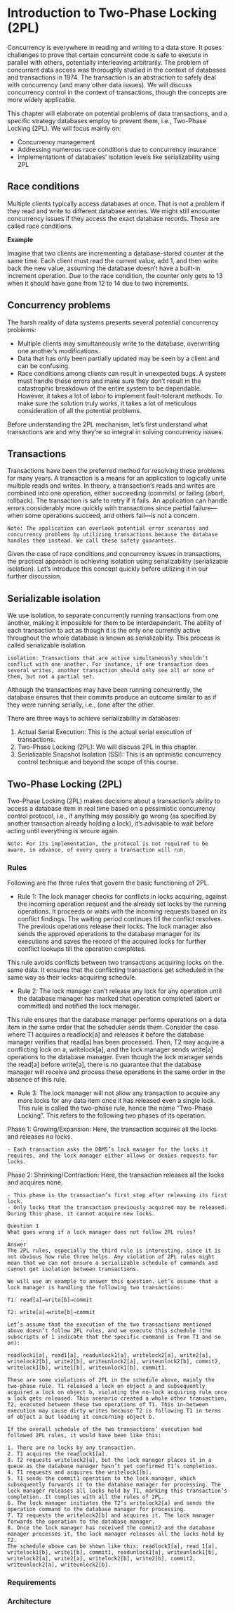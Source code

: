 # Introduction to Two-Phase Locking (2PL)

Concurrency is everywhere in reading and writing to a data store. It poses challenges to prove that certain concurrent code is safe to execute in parallel with others, potentially interleaving arbitrarily. The problem of concurrent data access was thoroughly studied in the context of databases and transactions in 1974. The transaction is an abstraction to safely deal with concurrency (and many other data issues). We will discuss concurrency control in the context of transactions, though the concepts are more widely applicable.

This chapter will elaborate on potential problems of data transactions, and a specific strategy databases employ to prevent them, i.e., Two-Phase Locking (2PL). We will focus mainly on:

- Concurrency management
- Addressing numerous race conditions due to concurrency insurance
- Implementations of databases’ isolation levels like serializability using 2PL

## Race conditions
Multiple clients typically access databases at once. That is not a problem if they read and write to different database entries. We might still encounter concurrency issues if they access the exact database records. These are called race conditions.

**Example**

Imagine that two clients are incrementing a database-stored counter at the same time. Each client must read the current value, add 1, and then write back the new value, assuming the database doesn’t have a built-in increment operation. Due to the race condition, the counter only gets to 13 when it should have gone from 12 to 14 due to two increments.
## Concurrency problems
The harsh reality of data systems presents several potential concurrency problems:

- Multiple clients may simultaneously write to the database, overwriting one another’s modifications.
- Data that has only been partially updated may be seen by a client and can be confusing.
- Race conditions among clients can result in unexpected bugs.
A system must handle these errors and make sure they don’t result in the catastrophic breakdown of the entire system to be dependable. However, it takes a lot of labor to implement fault-tolerant methods. To make sure the solution truly works, it takes a lot of meticulous consideration of all the potential problems.

Before understanding the 2PL mechanism, let’s first understand what transactions are and why they’re so integral in solving concurrency issues.
## Transactions
Transactions have been the preferred method for resolving these problems for many years. A transaction is a means for an application to logically unite multiple reads and writes. In theory, a transaction’s reads and writes are combined into one operation, either succeeding (commits) or failing (abort, rollback). The transaction is safe to retry if it fails. An application can handle errors considerably more quickly with transactions since partial failure—when some operations succeed, and others fail—is not a concern.
```
Note: The application can overlook potential error scenarios and concurrency problems by utilizing transactions because the database handles them instead. We call these safety guarantees.
```
Given the case of race conditions and concurrency issues in transactions, the practical approach is achieving isolation using serializability (serializable isolation). Let’s introduce this concept quickly before utilizing it in our further discussion.

## Serializable isolation
We use isolation, to separate concurrently running transactions from one another, making it impossible for them to be interdependent. The ability of each transaction to act as though it is the only one currently active throughout the whole database is known as serializability. This process is called serializable isolation.
```
isolation: Transactions that are active simultaneously shouldn’t conflict with one another. For instance, if one transaction does several writes, another transaction should only see all or none of them, but not a partial set.
```
Although the transactions may have been running concurrently, the database ensures that their commits produce an outcome similar to as if they were running serially, i.e., (one after the other.

There are three ways to achieve serializability in databases:

1. Actual Serial Execution: This is the actual serial execution of transactions.
2. Two-Phase Locking (2PL): We will discuss 2PL in this chapter.
3. Serializable Snapshot Isolation (SSI): This is an optimistic concurrency control technique and beyond the scope of this course.

## Two-Phase Locking (2PL)
Two-Phase Locking (2PL) makes decisions about a transaction’s ability to access a database item in real time based on a pessimistic concurrency control protocol, i.e., if anything may possibly go wrong (as specified by another transaction already holding a lock), it’s advisable to wait before acting until everything is secure again.
```
Note: For its implementation, the protocol is not required to be aware, in advance, of every query a transaction will run.
```

### Rules
Following are the three rules that govern the basic functioning of 2PL.

- Rule 1: The lock manager checks for conflicts in locks acquiring, against the incoming operation request and the already set locks by the running operations. It proceeds or waits with the incoming requests based on its conflict findings. The waiting period continues till the conflict resolves. The previous operations release their locks. The lock manager also sends the approved operations to the database manager for its executions and saves the record of the acquired locks for further conflict lookups till the operation completes.

This rule avoids conflicts between two transactions acquiring locks on the same data. It ensures that the conflicting transactions get scheduled in the same way as their locks-acquiring schedule.


- Rule 2: The lock manager can’t release any lock for any operation until the database manager has marked that operation completed (abort or committed) and notified the lock manager.

This rule ensures that the database manager performs operations on a data item in the same order that the scheduler sends them. Consider the case where T1 acquires a readlock[a] and releases it before the database manager verifies that read[a] has been processed. Then, T2 may acquire a conflicting lock on a, writelock[a], and the lock manager sends write[a] operations to the database manager. Even though the lock manager sends the read[a] before write[a], there is no guarantee that the database manager will receive and process these operations in the same order in the absence of this rule.

- Rule 3: The lock manager will not allow any transaction to acquire any more locks for any data item once it has released even a single lock. This rule is called the two-phase rule, hence the name “Two-Phase Locking”.
This refers to the following two phases of its operation.

Phase 1: Growing/Expansion: Here, the transaction acquires all the locks and releases no locks.

    - Each transaction asks the DBMS’s lock manager for the locks it requires, and the lock manager either allows or denies requests for locks.
Phase 2: Shrinking/Contraction: Here, the transaction releases all the locks and acquires none.

    - This phase is the transaction’s first step after releasing its first lock.
    - Only locks that the transaction previously acquired may be released. During this phase, it cannot acquire new locks.
    
```
Question 1
What goes wrong if a lock manager does not follow 2PL rules?

Answer
The 2PL rules, especially the third rule is interesting, since it is not obvious how rule three helps. Any violation of 2PL rules might mean that we can not ensure a serializable schedule of commands and cannot get isolation between transactions.

We will use an example to answer this question. Let’s assume that a lock manager is handling the following two transactions:

T1: read[a]→write[b]→commit

T2: write[a]→write[b]→commit

Let’s assume that the execution of the two transactions mentioned above doesn’t follow 2PL rules, and we execute this schedule (the subscripts of 1 indicate that the specific command is from T1 and so on): 

readlock1[a], read1[a], readunlock1[a], writelock2[a], write2[a], writelock2[b], write2[b], writeunlock2[a], writeunlock2[b], commit2, writelock1[b], write1[b], writeunlock1[b], commit1.

These are some violations of 2PL in the schedule above, mainly the two-phase rule. T1 released a lock on object a and subsequently acquired a lock on object b, violating the no-lock acquiring rule once a lock gets released. This scenario created a whole other transaction, T2, executed between these two operations of T1. This in-between execution may cause dirty writes because T2 is following T1 in terms of object a but leading it concerning object b.

If the overall schedule of the two transactions’ execution had followed 2PL rules, it would have been like this:

1. There are no locks by any transaction.
2. T1 acquires the readlock1[a].
3. T2 requests writelock2[a], but the lock manager places it in a queue as the database manager hasn’t yet confirmed T1’s completion.
4. T1 requests and acquires the writelock1[b].
5. T1 sends the commit1 operation to the lock manager, which subsequently forwards it to the database manager for processing. The lock manager releases all locks held by T1, marking this transaction’s completion. It complies with all the rules of 2PL.
6. The lock manager initiates the T2’s writelock2[a] and sends the operation command to the database manager for processing.
7. T2 requests the writelock2[b] and acquires it. The lock manager forwards the operation to the database manager.
8. Once the lock manager has received the commit2 and the database manager processes it, the lock manager releases all the locks held by T2.
The schedule above can be shown like this: readlock1[a], read 1[a], writelock1[b], write1[b], commit1, readunlock1[a], writeunlock1[b], writelock2[a], write2[a], writelock2[b], write2[b], commit2, writeunlock2[a], writeunlock2[b].
 ```
### Requirements
### Architecture

